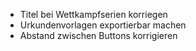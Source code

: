 * Titel bei Wettkampfserien korriegen
* Urkundenvorlagen exportierbar machen
* Abstand zwischen Buttons korrigieren